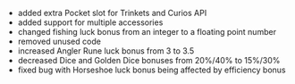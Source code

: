 - added extra Pocket slot for Trinkets and Curios API
- added support for multiple accessories
- changed fishing luck bonus from an integer to a floating point number
- removed unused code
- increased Angler Rune luck bonus from 3 to 3.5
- decreased Dice and Golden Dice bonuses from 20%/40% to 15%/30%
- fixed bug with Horseshoe luck bonus being affected by efficiency bonus